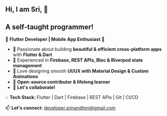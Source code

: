 ## Hi, I am Sri, 👋 
## A self-taught programmer!

🚀 **Flutter Developer | Mobile App Enthusiast** 📱  

- 💙 Passionate about building **beautiful & efficient cross-platform apps** with **Flutter & Dart**  
- 🔧 Experienced in **Firebase, REST APIs, Bloc & Riverpod state management**  
- 🎨 Love designing smooth **UI/UX with Material Design & Custom Animations**  
- 📌 **Open-source contributor & lifelong learner**  
- 📢 **Let's collaborate!**  

💡 **Tech Stack:** Flutter | Dart | Firebase | REST APIs | Git | CI/CD  

📫 **Let's connect:** developer.srinandhini@gmail.com  

<!--
**Sri-Nandhini-CG/Sri-Nandhini-CG** is a ✨ _special_ ✨ repository because its `README.md` (this file) appears on your GitHub profile.

-->
